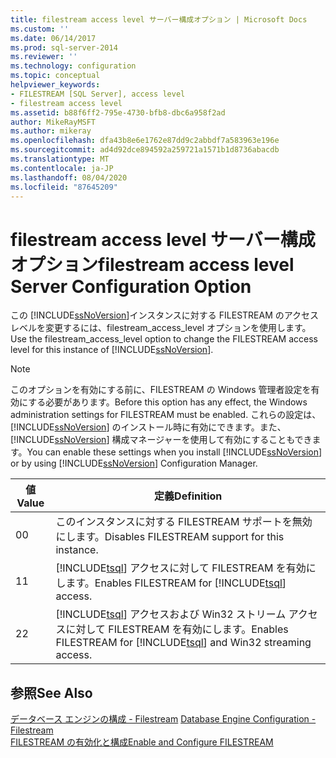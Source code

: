```yaml
---
title: filestream access level サーバー構成オプション | Microsoft Docs
ms.custom: ''
ms.date: 06/14/2017
ms.prod: sql-server-2014
ms.reviewer: ''
ms.technology: configuration
ms.topic: conceptual
helpviewer_keywords:
- FILESTREAM [SQL Server], access level
- filestream access level
ms.assetid: b88f6ff2-795e-4730-bfb8-dbc6a958f2ad
author: MikeRayMSFT
ms.author: mikeray
ms.openlocfilehash: dfa43b8e6e1762e87dd9c2abbdf7a583963e196e
ms.sourcegitcommit: ad4d92dce894592a259721a1571b1d8736abacdb
ms.translationtype: MT
ms.contentlocale: ja-JP
ms.lasthandoff: 08/04/2020
ms.locfileid: "87645209"
---
```

# <a name="filestream-access-level-server-configuration-option"></a><span data-ttu-id="b6798-102">filestream access level サーバー構成オプション</span><span class="sxs-lookup"><span data-stu-id="b6798-102">filestream access level Server Configuration Option</span></span>
  <span data-ttu-id="b6798-103">この [!INCLUDE[ssNoVersion](../../includes/ssnoversion-md.md)]インスタンスに対する FILESTREAM のアクセス レベルを変更するには、filestream_access_level オプションを使用します。</span><span class="sxs-lookup"><span data-stu-id="b6798-103">Use the filestream_access_level option to change the FILESTREAM access level for this instance of [!INCLUDE[ssNoVersion](../../includes/ssnoversion-md.md)].</span></span>  
  
> [!NOTE]  
>  <span data-ttu-id="b6798-104">このオプションを有効にする前に、FILESTREAM の Windows 管理者設定を有効にする必要があります。</span><span class="sxs-lookup"><span data-stu-id="b6798-104">Before this option has any effect, the Windows administration settings for FILESTREAM must be enabled.</span></span> <span data-ttu-id="b6798-105">これらの設定は、 [!INCLUDE[ssNoVersion](../../includes/ssnoversion-md.md)] のインストール時に有効にできます。また、 [!INCLUDE[ssNoVersion](../../includes/ssnoversion-md.md)] 構成マネージャーを使用して有効にすることもできます。</span><span class="sxs-lookup"><span data-stu-id="b6798-105">You can enable these settings when you install [!INCLUDE[ssNoVersion](../../includes/ssnoversion-md.md)] or by using [!INCLUDE[ssNoVersion](../../includes/ssnoversion-md.md)] Configuration Manager.</span></span>  
  
|<span data-ttu-id="b6798-106">値</span><span class="sxs-lookup"><span data-stu-id="b6798-106">Value</span></span>|<span data-ttu-id="b6798-107">定義</span><span class="sxs-lookup"><span data-stu-id="b6798-107">Definition</span></span>|  
|-----------|----------------|  
|<span data-ttu-id="b6798-108">0</span><span class="sxs-lookup"><span data-stu-id="b6798-108">0</span></span>|<span data-ttu-id="b6798-109">このインスタンスに対する FILESTREAM サポートを無効にします。</span><span class="sxs-lookup"><span data-stu-id="b6798-109">Disables FILESTREAM support for this instance.</span></span>|  
|<span data-ttu-id="b6798-110">1</span><span class="sxs-lookup"><span data-stu-id="b6798-110">1</span></span>|<span data-ttu-id="b6798-111">[!INCLUDE[tsql](../../includes/tsql-md.md)] アクセスに対して FILESTREAM を有効にします。</span><span class="sxs-lookup"><span data-stu-id="b6798-111">Enables FILESTREAM for [!INCLUDE[tsql](../../includes/tsql-md.md)] access.</span></span>|  
|<span data-ttu-id="b6798-112">2</span><span class="sxs-lookup"><span data-stu-id="b6798-112">2</span></span>|<span data-ttu-id="b6798-113">[!INCLUDE[tsql](../../includes/tsql-md.md)] アクセスおよび Win32 ストリーム アクセスに対して FILESTREAM を有効にします。</span><span class="sxs-lookup"><span data-stu-id="b6798-113">Enables FILESTREAM for [!INCLUDE[tsql](../../includes/tsql-md.md)] and Win32 streaming access.</span></span>|  
  
## <a name="see-also"></a><span data-ttu-id="b6798-114">参照</span><span class="sxs-lookup"><span data-stu-id="b6798-114">See Also</span></span>  
 <span data-ttu-id="b6798-115">[データベース エンジンの構成 - Filestream](../../sql-server/install/database-engine-configuration-filestream.md) </span><span class="sxs-lookup"><span data-stu-id="b6798-115">[Database Engine Configuration - Filestream](../../sql-server/install/database-engine-configuration-filestream.md) </span></span>  
 [<span data-ttu-id="b6798-116">FILESTREAM の有効化と構成</span><span class="sxs-lookup"><span data-stu-id="b6798-116">Enable and Configure FILESTREAM</span></span>](../../relational-databases/blob/enable-and-configure-filestream.md)  
  
  
